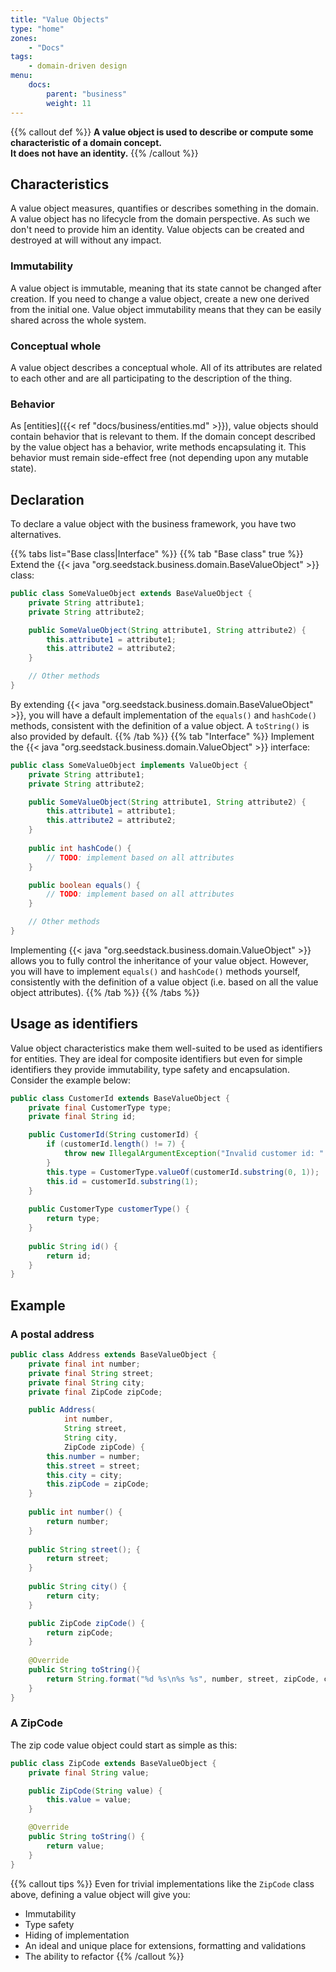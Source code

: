 ```yaml
---
title: "Value Objects"
type: "home"
zones:
    - "Docs"
tags:
    - domain-driven design
menu:
    docs:
        parent: "business"
        weight: 11
---
```


{{% callout def %}}
**A value object is used to describe or compute some characteristic of a domain concept.<br>
It does not have an identity.**
{{% /callout %}}
<!--more-->

## Characteristics

A value object measures, quantifies or describes something in the domain. A value object has no lifecycle from the domain
perspective. As such we don't need to provide him an identity. Value objects can be created and destroyed at will without
any impact.

### Immutability

A value object is immutable, meaning that its state cannot be changed after creation. If you need to change a value object, 
create a new one derived from the initial one. Value object immutability means that they can be easily shared across the
whole system.

### Conceptual whole

A value object describes a conceptual whole. All of its attributes are related to each other and are all participating 
to the description of the thing.

### Behavior

As [entities]({{< ref "docs/business/entities.md" >}}), value objects should contain behavior that is relevant to
them. If the domain concept described by the value object has a behavior, write methods encapsulating it. This behavior must 
remain side-effect free (not depending upon any mutable state).

## Declaration

To declare a value object with the business framework, you have two alternatives. 

{{% tabs list="Base class|Interface" %}}
{{% tab "Base class" true %}}
Extend the {{< java "org.seedstack.business.domain.BaseValueObject" >}} class:

```java
public class SomeValueObject extends BaseValueObject {
    private String attribute1;
    private String attribute2;

    public SomeValueObject(String attribute1, String attribute2) {
        this.attribute1 = attribute1;
        this.attribute2 = attribute2;
    }

    // Other methods
}
```

By extending {{< java "org.seedstack.business.domain.BaseValueObject" >}}, you will have a default implementation of the
`equals()` and `hashCode()` methods, consistent with the definition of a value object. A `toString()` is also provided by default.
{{% /tab %}}
{{% tab "Interface" %}}
Implement the {{< java "org.seedstack.business.domain.ValueObject" >}} interface:

```java
public class SomeValueObject implements ValueObject {
    private String attribute1;
    private String attribute2;

    public SomeValueObject(String attribute1, String attribute2) {
        this.attribute1 = attribute1;
        this.attribute2 = attribute2;
    }
    
    public int hashCode() {
        // TODO: implement based on all attributes
    }

    public boolean equals() {
        // TODO: implement based on all attributes
    }

    // Other methods
}
```

Implementing {{< java "org.seedstack.business.domain.ValueObject" >}} allows you to fully control the inheritance of your
value object. However, you will have to implement `equals()` and `hashCode()` methods yourself, consistently with the definition 
of a value object (i.e. based on all the value object attributes). 
{{% /tab %}}
{{% /tabs %}}

## Usage as identifiers

Value object characteristics make them well-suited to be used as identifiers for entities. They are ideal for composite
identifiers but even for simple identifiers they provide immutability, type safety and encapsulation. Consider the example
below:

```java
public class CustomerId extends BaseValueObject {
    private final CustomerType type;
    private final String id;

    public CustomerId(String customerId) {
        if (customerId.length() != 7) {
            throw new IllegalArgumentException("Invalid customer id: " + customerId);
        }
        this.type = CustomerType.valueOf(customerId.substring(0, 1));
        this.id = customerId.substring(1);
    }
    
    public CustomerType customerType() {
        return type;        
    }
    
    public String id() {
        return id;
    }
}
```

## Example

### A postal address

```java
public class Address extends BaseValueObject {
    private final int number;
    private final String street;
    private final String city;
    private final ZipCode zipCode;

    public Address(
            int number,
            String street,
            String city,
            ZipCode zipCode) {
        this.number = number;
        this.street = street;
        this.city = city;
        this.zipCode = zipCode;
    }
    
    public int number() {
        return number;
    }
    
    public String street(); {
        return street;
    }
    
    public String city() {
        return city;
    }

    public ZipCode zipCode() {
        return zipCode;
    }
    
    @Override
    public String toString(){
        return String.format("%d %s\n%s %s", number, street, zipCode, city.toUpperCase());
    }
}
```

### A ZipCode

The zip code value object could start as simple as this:

```java
public class ZipCode extends BaseValueObject {
    private final String value;

    public ZipCode(String value) {
        this.value = value;
    }

    @Override
    public String toString() {
        return value;
    }
}
```

{{% callout tips %}}
Even for trivial implementations like the `ZipCode` class above, defining a value object will give you:

* Immutability
* Type safety
* Hiding of implementation
* An ideal and unique place for extensions, formatting and validations
* The ability to refactor
{{% /callout %}}
